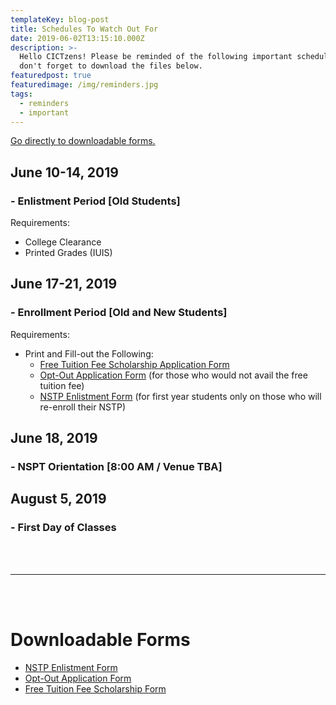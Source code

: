 ```yaml
---
templateKey: blog-post
title: Schedules To Watch Out For
date: 2019-06-02T13:15:10.000Z
description: >-
  Hello CICTzens! Please be reminded of the following important schedules also
  don't forget to download the files below.
featuredpost: true
featuredimage: /img/reminders.jpg
tags:
  - reminders
  - important
---
```

[Go directly to downloadable forms.](#Downloadable-Forms)

## June 10-14, 2019

### \- Enlistment Period \[Old Students]

Requirements:

* College Clearance
* Printed Grades (IUIS)

## June 17-21, 2019

### \- Enrollment Period \[Old and New Students]

Requirements:

* Print and Fill-out the Following:
  * [Free Tuition Fee Scholarship Application Form](https://github.com/wvsu-cict-code/cict-online/raw/master/src/downloads/ra_10931_revised_oct_2018_application_form.pdf)
  * [Opt-Out Application Form](https://github.com/wvsu-cict-code/cict-online/raw/master/src/downloads/opt_out_form_revised_2018.pdf) (for those who would not avail the free tuition fee)
  * [NSTP Enlistment Form](https://github.com/wvsu-cict-code/cict-online/raw/master/src/downloads/nstp_component_enlistment_form.pdf) (for first year students only on those who will re-enroll their NSTP)

## June 18, 2019

### \- NSPT Orientation \[8:00 AM / Venue TBA]

## August 5, 2019

### \- First Day of Classes

<br />
<br />
<hr />
<br />
<br />

# Downloadable Forms



* [NSTP Enlistment Form](https://github.com/wvsu-cict-code/cict-online/raw/master/src/downloads/nstp_component_enlistment_form.pdf)
* [Opt-Out Application Form](https://github.com/wvsu-cict-code/cict-online/raw/master/src/downloads/opt_out_form_revised_2018.pdf)
* [Free Tuition Fee Scholarship Form](https://github.com/wvsu-cict-code/cict-online/raw/master/src/downloads/ra_10931_revised_oct_2018_application_form.pdf)

